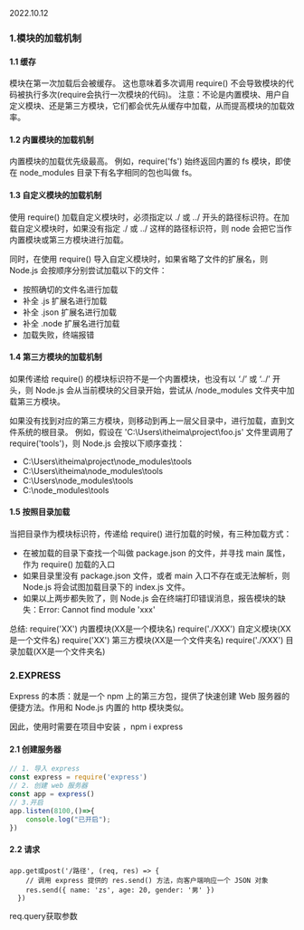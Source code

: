 2022.10.12
### 1.模块的加载机制
#### 1.1 缓存
模块在第一次加载后会被缓存。 这也意味着多次调用 require() 不会导致模块的代码被执行多次(require会执行一次模块的代码)。 
注意：不论是内置模块、用户自定义模块、还是第三方模块，它们都会优先从缓存中加载，从而提高模块的加载效率。
#### 1.2 内置模块的加载机制
内置模块的加载优先级最高。 例如，require('fs') 始终返回内置的 fs 模块，即使在 node_modules 目录下有名字相同的包也叫做 fs。
#### 1.3 自定义模块的加载机制
使用 require() 加载自定义模块时，必须指定以 ./ 或 ../ 开头的路径标识符。在加载自定义模块时，如果没有指定 ./ 或 ../ 这样的路径标识符，则 node 会把它当作内置模块或第三方模块进行加载。 

同时，在使用 require() 导入自定义模块时，如果省略了文件的扩展名，则 Node.js 会按顺序分别尝试加载以下的文件：
- 按照确切的文件名进行加载 
-  补全 .js 扩展名进行加载 
-  补全 .json 扩展名进行加载 
-  补全 .node 扩展名进行加载 
-  加载失败，终端报错
#### 1.4 第三方模块的加载机制 
如果传递给 require() 的模块标识符不是一个内置模块，也没有以 ‘./’ 或 ‘../’ 开头，则 Node.js 会从当前模块的父目录开始，尝试从 /node_modules 文件夹中加载第三方模块。 

如果没有找到对应的第三方模块，则移动到再上一层父目录中，进行加载，直到文件系统的根目录。 例如，假设在 'C:\Users\itheima\project\foo.js' 文件里调用了 require('tools')，则 Node.js 会按以下顺序查找：
- C:\Users\itheima\project\node_modules\tools 
-  C:\Users\itheima\node_modules\tools 
-   C:\Users\node_modules\tools 
-   C:\node_modules\tools
#### 1.5 按照目录加载

当把目录作为模块标识符，传递给 require() 进行加载的时候，有三种加载方式：
- 在被加载的目录下查找一个叫做 package.json 的文件，并寻找 main 属性，作为 require() 加载的入口 
- 如果目录里没有 package.json 文件，或者 main 入口不存在或无法解析，则 Node.js 将会试图加载目录下的 index.js 文件。 
- 如果以上两步都失败了，则 Node.js 会在终端打印错误消息，报告模块的缺失：Error: Cannot find module 'xxx'

总结:
require('XX')  内置模块(XX是一个模块名)
require('./XXX')  自定义模块(XX是一个文件名)
require('XX')  第三方模块(XX是一个文件夹名)
require('./XXX')  目录加载(XX是一个文件夹名)

### 2.EXPRESS

Express 的本质：就是一个 npm 上的第三方包，提供了快速创建 Web 服务器的便捷方法。作用和 Node.js 内置的 http 模块类似。

因此，使用时需要在项目中安装 ，npm i express

#### 2.1 创建服务器

```js
// 1. 导入 express
const express = require('express')
// 2. 创建 web 服务器
const app = express()
// 3.开启
app.listen(8100,()=>{
    console.log("已开启");
})
```

#### 2.2 请求

```
app.get或post('/路径', (req, res) => {
    // 调用 express 提供的 res.send() 方法，向客户端响应一个 JSON 对象
    res.send({ name: 'zs', age: 20, gender: '男' })
  })
```

req.query获取参数
